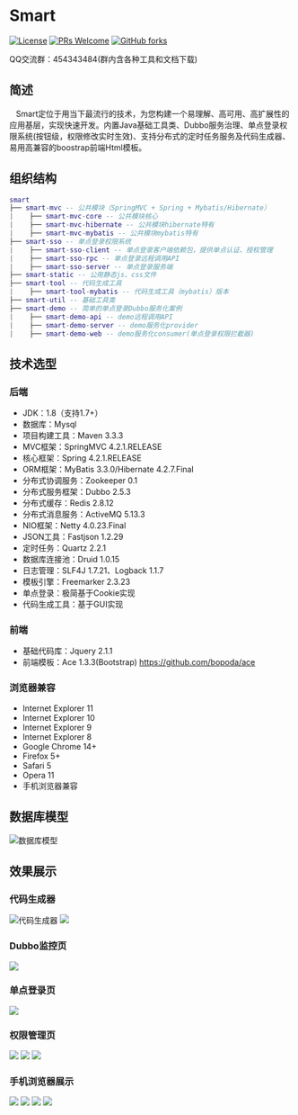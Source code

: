 # Smart
[![License](https://img.shields.io/badge/license-MIT-blue.svg)](http://opensource.org/licenses/MIT)
[![PRs Welcome](https://img.shields.io/badge/PRs-welcome-brightgreen.svg)](https://github.com/a466350665/smart/pulls)
[![GitHub forks](https://img.shields.io/github/forks/shuzheng/zheng.svg?style=social&label=Fork)](https://github.com/a466350665/smart)

QQ交流群：454343484(群内含各种工具和文档下载)

## 简述
    Smart定位于用当下最流行的技术，为您构建一个易理解、高可用、高扩展性的应用基层，实现快速开发。内置Java基础工具类、Dubbo服务治理、单点登录权限系统(按钮级，权限修改实时生效)、支持分布式的定时任务服务及代码生成器、易用高兼容的boostrap前端Html模板。
    
## 组织结构

``` lua
smart
├── smart-mvc -- 公共模块（SpringMVC + Spring + Mybatis/Hibernate）
|    ├── smart-mvc-core -- 公共模块核心
|    ├── smart-mvc-hibernate -- 公共模块hibernate特有
|    ├── smart-mvc-mybatis -- 公共模块mybatis特有
├── smart-sso -- 单点登录权限系统
|    ├── smart-sso-client -- 单点登录客户端依赖包，提供单点认证、授权管理
|    ├── smart-sso-rpc -- 单点登录远程调用API
|    ├── smart-sso-server -- 单点登录服务端
├── smart-static -- 公用静态js、css文件
├── smart-tool -- 代码生成工具
|    ├── smart-tool-mybatis -- 代码生成工具（mybatis）版本
├── smart-util -- 基础工具类
├── smart-demo -- 简单的单点登录Dubbo服务化案例
|    ├── smart-demo-api -- demo远程调用API
|    ├── smart-demo-server -- demo服务化provider
|    ├── smart-demo-web -- demo服务化consumer(单点登录权限拦截器)
```
    
## 技术选型

### 后端
- JDK：1.8（支持1.7+）
- 数据库：Mysql
- 项目构建工具：Maven 3.3.3
- MVC框架：SpringMVC 4.2.1.RELEASE
- 核心框架：Spring 4.2.1.RELEASE
- ORM框架：MyBatis 3.3.0/Hibernate 4.2.7.Final
- 分布式协调服务：Zookeeper 0.1
- 分布式服务框架：Dubbo 2.5.3
- 分布式缓存：Redis 2.8.12
- 分布式消息服务：ActiveMQ 5.13.3
- NIO框架：Netty 4.0.23.Final
- JSON工具：Fastjson 1.2.29
- 定时任务：Quartz 2.2.1
- 数据库连接池：Druid 1.0.15
- 日志管理：SLF4J 1.7.21、Logback 1.1.7
- 模板引擎：Freemarker 2.3.23
- 单点登录：极简基于Cookie实现
- 代码生成工具：基于GUI实现

### 前端
- 基础代码库：Jquery 2.1.1
- 前端模板：Ace 1.3.3(Bootstrap) https://github.com/bopoda/ace

### 浏览器兼容
- Internet Explorer 11
- Internet Explorer 10
- Internet Explorer 9
- Internet Explorer 8
- Google Chrome 14+
- Firefox 5+
- Safari 5
- Opera 11
- 手机浏览器兼容
    
## 数据库模型
![数据库模型](http://img.blog.csdn.net/20170228162027225?watermark/2/text/aHR0cDovL2Jsb2cuY3Nkbi5uZXQvYTQ2NjM1MDY2NQ==/font/5a6L5L2T/fontsize/400/fill/I0JBQkFCMA==/dissolve/70/gravity/SouthEast)

## 效果展示

### 代码生成器
![代码生成器](http://img.blog.csdn.net/20170228171253734?watermark/2/text/aHR0cDovL2Jsb2cuY3Nkbi5uZXQvYTQ2NjM1MDY2NQ==/font/5a6L5L2T/fontsize/400/fill/I0JBQkFCMA==/dissolve/70/gravity/SouthEast)
![](http://img.blog.csdn.net/20170118203537172?watermark/2/text/aHR0cDovL2Jsb2cuY3Nkbi5uZXQvYTQ2NjM1MDY2NQ==/font/5a6L5L2T/fontsize/400/fill/I0JBQkFCMA==/dissolve/70/gravity/SouthEast)

### Dubbo监控页
![](http://img.blog.csdn.net/20170119151157271?watermark/2/text/aHR0cDovL2Jsb2cuY3Nkbi5uZXQvYTQ2NjM1MDY2NQ==/font/5a6L5L2T/fontsize/400/fill/I0JBQkFCMA==/dissolve/70/gravity/SouthEast)

### 单点登录页
![](http://img.blog.csdn.net/20170106172009071?watermark/2/text/aHR0cDovL2Jsb2cuY3Nkbi5uZXQvYTQ2NjM1MDY2NQ==/font/5a6L5L2T/fontsize/400/fill/I0JBQkFCMA==/dissolve/70/gravity/SouthEast)

### 权限管理页
![](http://img.blog.csdn.net/20170106172032962?watermark/2/text/aHR0cDovL2Jsb2cuY3Nkbi5uZXQvYTQ2NjM1MDY2NQ==/font/5a6L5L2T/fontsize/400/fill/I0JBQkFCMA==/dissolve/70/gravity/SouthEast)
![](http://img.blog.csdn.net/20170106172050728?watermark/2/text/aHR0cDovL2Jsb2cuY3Nkbi5uZXQvYTQ2NjM1MDY2NQ==/font/5a6L5L2T/fontsize/400/fill/I0JBQkFCMA==/dissolve/70/gravity/SouthEast)
![](http://img.blog.csdn.net/20170106172102416?watermark/2/text/aHR0cDovL2Jsb2cuY3Nkbi5uZXQvYTQ2NjM1MDY2NQ==/font/5a6L5L2T/fontsize/400/fill/I0JBQkFCMA==/dissolve/70/gravity/SouthEast)

### 手机浏览器展示
![](http://img.blog.csdn.net/20170106172646403?watermark/2/text/aHR0cDovL2Jsb2cuY3Nkbi5uZXQvYTQ2NjM1MDY2NQ==/font/5a6L5L2T/fontsize/400/fill/I0JBQkFCMA==/dissolve/70/gravity/SouthEast)
![](http://img.blog.csdn.net/20170106172905092?watermark/2/text/aHR0cDovL2Jsb2cuY3Nkbi5uZXQvYTQ2NjM1MDY2NQ==/font/5a6L5L2T/fontsize/400/fill/I0JBQkFCMA==/dissolve/70/gravity/SouthEast)
![](http://img.blog.csdn.net/20170106172915803?watermark/2/text/aHR0cDovL2Jsb2cuY3Nkbi5uZXQvYTQ2NjM1MDY2NQ==/font/5a6L5L2T/fontsize/400/fill/I0JBQkFCMA==/dissolve/70/gravity/SouthEast)
![](http://img.blog.csdn.net/20170106172926694?watermark/2/text/aHR0cDovL2Jsb2cuY3Nkbi5uZXQvYTQ2NjM1MDY2NQ==/font/5a6L5L2T/fontsize/400/fill/I0JBQkFCMA==/dissolve/70/gravity/SouthEast)
